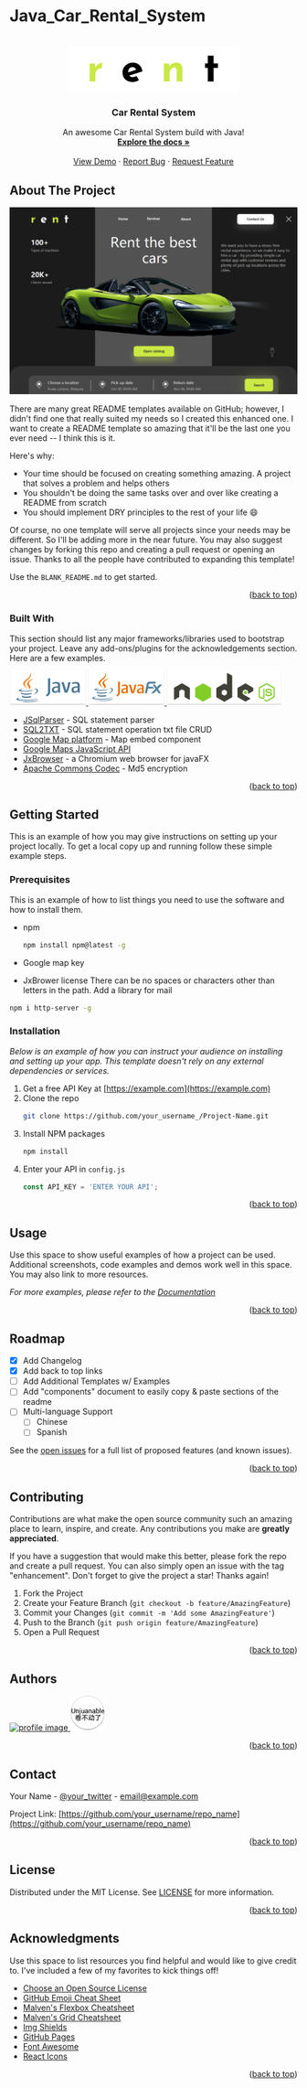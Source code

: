 # Java_Car_Rental_System

<a name="readme-top"></a>


<!-- PROJECT LOGO -->
<br />
<div align="center">
  <a href="https://github.com/yuenci/Java-Car-Rental-System">
    <img src="https://github.com/yuenci/Java-Car-Rental-System/blob/master/src/main/resources/com/example/car_rental_sys/image/UI/logo_light_green.png" alt="Logo" height="80">
  </a>

  <h3 align="center">Car Rental System</h3>

  <p align="center">
    An awesome Car Rental System build with Java!
    <br />
    <a href="https://github.com/othneildrew/Best-README-Template"><strong>Explore the docs »</strong></a>
    <br />
    <br />
    <a href="https://github.com/othneildrew/Best-README-Template">View Demo</a>
    ·
    <a href="https://github.com/yuenci/Java-Car-Rental-System/issues">Report Bug</a>
    ·
    <a href="https://github.com/yuenci/Java-Car-Rental-System/issues">Request Feature</a>
  </p>
</div>




<!-- ABOUT THE PROJECT -->
## About The Project

![product-screenshot](https://github.com/yuenci/Java-Car-Rental-System/blob/master/src/main/resources/com/example/car_rental_sys/image/others/mainPage.png)

There are many great README templates available on GitHub; however, I didn't find one that really suited my needs so I created this enhanced one. I want to create a README template so amazing that it'll be the last one you ever need -- I think this is it.

Here's why:
* Your time should be focused on creating something amazing. A project that solves a problem and helps others
* You shouldn't be doing the same tasks over and over like creating a README from scratch
* You should implement DRY principles to the rest of your life :smile:

Of course, no one template will serve all projects since your needs may be different. So I'll be adding more in the near future. You may also suggest changes by forking this repo and creating a pull request or opening an issue. Thanks to all the people have contributed to expanding this template!

Use the `BLANK_README.md` to get started.

<p align="right">(<a href="#readme-top">back to top</a>)</p>



### Built With

This section should list any major frameworks/libraries used to bootstrap your project. Leave any add-ons/plugins for the acknowledgements section. Here are a few examples.

<a href="https://www.java.com">
<img src="https://github.com/yuenci/Java-Car-Rental-System/blob/master/src/main/resources/com/example/car_rental_sys/image/others/java_logo_icon.png" alt="JavaLogo" height="60">
</a>

<a href="https://openjfx.io/">
<img src="https://github.com/yuenci/Java-Car-Rental-System/blob/master/src/main/resources/com/example/car_rental_sys/image/others/JavaFX_Logo.png" alt="JavaFXLogo" height="60"> 
</a>

<a href="https://nodejs.org/">
<img src="https://github.com/yuenci/Java-Car-Rental-System/blob/master/src/main/resources/com/example/car_rental_sys/image/others/Node.js_logo.png" alt="JavaFXLogo" height="60"> 
</a>

* [JSqlParser](https://github.com/JSQLParser/JSqlParser) - SQL statement parser
* [SQL2TXT](https://github.com/yuenci/sqlParser-SQL2TXT) - SQL statement operation txt file CRUD
* [Google Map platform](https://developers.google.com/maps/documentation/embed/get-started) - Map embed component 
* [Google Maps JavaScript API](https://developers.google.com/maps/documentation/javascript/examples)
* [JxBrowser](https://www.teamdev.com/jxbrowser) - a Chromium web browser for javaFX
* [Apache Commons Codec](https://mvnrepository.com/artifact/commons-codec/commons-codec) - Md5 encryption

<p align="right">(<a href="#readme-top">back to top</a>)</p>


<!-- GETTING STARTED -->
## Getting Started

This is an example of how you may give instructions on setting up your project locally.
To get a local copy up and running follow these simple example steps.

### Prerequisites

This is an example of how to list things you need to use the software and how to install them.
* npm
  ```sh
  npm install npm@latest -g
  ```

* Google map key
* JxBrower license
There can be no spaces or characters other than letters in the path.
Add a library for mail
 ```sh
npm i http-server -g
```
### Installation

_Below is an example of how you can instruct your audience on installing and setting up your app. This template doesn't rely on any external dependencies or services._

1. Get a free API Key at [https://example.com](https://example.com)
2. Clone the repo
   ```sh
   git clone https://github.com/your_username_/Project-Name.git
   ```
3. Install NPM packages
   ```sh
   npm install
   ```
4. Enter your API in `config.js`
   ```js
   const API_KEY = 'ENTER YOUR API';
   ```

<p align="right">(<a href="#readme-top">back to top</a>)</p>



<!-- USAGE EXAMPLES -->
## Usage

Use this space to show useful examples of how a project can be used. Additional screenshots, code examples and demos work well in this space. You may also link to more resources.

_For more examples, please refer to the [Documentation](https://example.com)_

<p align="right">(<a href="#readme-top">back to top</a>)</p>



<!-- ROADMAP -->
## Roadmap

- [x] Add Changelog
- [x] Add back to top links
- [ ] Add Additional Templates w/ Examples
- [ ] Add "components" document to easily copy & paste sections of the readme
- [ ] Multi-language Support
    - [ ] Chinese
    - [ ] Spanish

See the [open issues](https://github.com/othneildrew/Best-README-Template/issues) for a full list of proposed features (and known issues).

<p align="right">(<a href="#readme-top">back to top</a>)</p>



<!-- CONTRIBUTING -->
## Contributing

Contributions are what make the open source community such an amazing place to learn, inspire, and create. Any contributions you make are **greatly appreciated**.

If you have a suggestion that would make this better, please fork the repo and create a pull request. You can also simply open an issue with the tag "enhancement".
Don't forget to give the project a star! Thanks again!

1. Fork the Project
2. Create your Feature Branch (`git checkout -b feature/AmazingFeature`)
3. Commit your Changes (`git commit -m 'Add some AmazingFeature'`)
4. Push to the Branch (`git push origin feature/AmazingFeature`)
5. Open a Pull Request

<p align="right">(<a href="#readme-top">back to top</a>)</p>

## Authors
<a href="https://github.com/yuenci">
  <img src="https://github.com/yuenci/Laptop-Repair-Services-Management-System/blob/master/image/avatar-innis.png" alt="profile image" width="60px">
</a>

<a href="https://github.com/Kaikiat1126">
  <img src="https://github.com/yuenci/Java-Car-Rental-System/blob/master/src/main/resources/com/example/car_rental_sys/image/others/kk-Profile-logo.png" alt="profile image" width="61px">
</a>

<p align="right">(<a href="#readme-top">back to top</a>)</p>


<!-- CONTACT -->
## Contact

Your Name - [@your_twitter](https://twitter.com/your_username) - email@example.com

Project Link: [https://github.com/your_username/repo_name](https://github.com/your_username/repo_name)

<p align="right">(<a href="#readme-top">back to top</a>)</p>



<!-- LICENSE -->
## License

Distributed under the MIT License. See [LICENSE](./LICENSE) for more information.

<p align="right">(<a href="#readme-top">back to top</a>)</p>







<!-- ACKNOWLEDGMENTS -->
## Acknowledgments

Use this space to list resources you find helpful and would like to give credit to. I've included a few of my favorites to kick things off!

* [Choose an Open Source License](https://choosealicense.com)
* [GitHub Emoji Cheat Sheet](https://www.webpagefx.com/tools/emoji-cheat-sheet)
* [Malven's Flexbox Cheatsheet](https://flexbox.malven.co/)
* [Malven's Grid Cheatsheet](https://grid.malven.co/)
* [Img Shields](https://shields.io)
* [GitHub Pages](https://pages.github.com)
* [Font Awesome](https://fontawesome.com)
* [React Icons](https://react-icons.github.io/react-icons/search)

<p align="right">(<a href="#readme-top">back to top</a>)</p>



<!-- MARKDOWN LINKS & IMAGES -->
<!-- https://www.markdownguide.org/basic-syntax/#reference-style-links -->
[contributors-shield]: https://img.shields.io/github/contributors/othneildrew/Best-README-Template.svg?style=for-the-badge
[contributors-url]: https://github.com/othneildrew/Best-README-Template/graphs/contributors
[forks-shield]: https://img.shields.io/github/forks/othneildrew/Best-README-Template.svg?style=for-the-badge
[forks-url]: https://github.com/othneildrew/Best-README-Template/network/members
[stars-shield]: https://img.shields.io/github/stars/othneildrew/Best-README-Template.svg?style=for-the-badge
[stars-url]: https://github.com/othneildrew/Best-README-Template/stargazers
[issues-shield]: https://img.shields.io/github/issues/othneildrew/Best-README-Template.svg?style=for-the-badge
[issues-url]: https://github.com/othneildrew/Best-README-Template/issues
[license-shield]: https://img.shields.io/github/license/othneildrew/Best-README-Template.svg?style=for-the-badge
[license-url]: https://github.com/othneildrew/Best-README-Template/blob/master/LICENSE.txt
[linkedin-shield]: https://img.shields.io/badge/-LinkedIn-black.svg?style=for-the-badge&logo=linkedin&colorB=555
[linkedin-url]: https://linkedin.com/in/othneildrew
[product-screenshot]: images/screenshot.png
[Next.js]: https://img.shields.io/badge/next.js-000000?style=for-the-badge&logo=nextdotjs&logoColor=white
[Next-url]: https://nextjs.org/
[React.js]: https://img.shields.io/badge/React-20232A?style=for-the-badge&logo=react&logoColor=61DAFB
[React-url]: https://reactjs.org/
[Vue.js]: https://img.shields.io/badge/Vue.js-35495E?style=for-the-badge&logo=vuedotjs&logoColor=4FC08D
[Vue-url]: https://vuejs.org/
[Angular.io]: https://img.shields.io/badge/Angular-DD0031?style=for-the-badge&logo=angular&logoColor=white
[Angular-url]: https://angular.io/
[Svelte.dev]: https://img.shields.io/badge/Svelte-4A4A55?style=for-the-badge&logo=svelte&logoColor=FF3E00
[Svelte-url]: https://svelte.dev/
[Laravel.com]: https://img.shields.io/badge/Laravel-FF2D20?style=for-the-badge&logo=laravel&logoColor=white
[Laravel-url]: https://laravel.com
[Bootstrap.com]: https://img.shields.io/badge/Bootstrap-563D7C?style=for-the-badge&logo=bootstrap&logoColor=white
[Bootstrap-url]: https://getbootstrap.com
[JQuery.com]: https://img.shields.io/badge/jQuery-0769AD?style=for-the-badge&logo=jquery&logoColor=white
[JQuery-url]: https://jquery.com 

